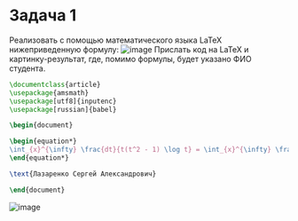 # Задача 1
Реализовать с помощью математического языка LaTeX нижеприведенную формулу:
![image](https://github.com/user-attachments/assets/e6e4738f-bc1d-4221-91d1-10aadd16d8cc)
Прислать код на LaTeX и картинку-результат, где, помимо формулы, будет указано ФИО студента.
```latex
\documentclass{article}
\usepackage{amsmath}
\usepackage[utf8]{inputenc}
\usepackage[russian]{babel}

\begin{document}

\begin{equation*}
\int_{x}^{\infty} \frac{dt}{t(t^2 - 1) \log t} = \int_{x}^{\infty} \frac{1}{t \log t} \left( \sum_{m} t^{-2m} \right) dt = \sum_{m} \int_{x}^{\infty} \frac{t^{-2m}}{t \log t} \, dt \overset{(u = t^{-2m})}{=} - \sum_{m} \operatorname{li}(x^{-2m})
\end{equation*}

\text{Лазаренко Сергей Александрович}

\end{document}
```
![image](https://github.com/user-attachments/assets/09f2b788-a26c-4691-8b71-f592435f5a93)
